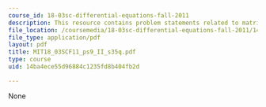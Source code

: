 ```yaml
---
course_id: 18-03sc-differential-equations-fall-2011
description: This resource contains problem statements related to matrix exponentials.
file_location: /coursemedia/18-03sc-differential-equations-fall-2011/14ba4ece55d96884c1235fd8b404fb2d_MIT18_03SCF11_ps9_II_s35q.pdf
file_type: application/pdf
layout: pdf
title: MIT18_03SCF11_ps9_II_s35q.pdf
type: course
uid: 14ba4ece55d96884c1235fd8b404fb2d

---
```

None